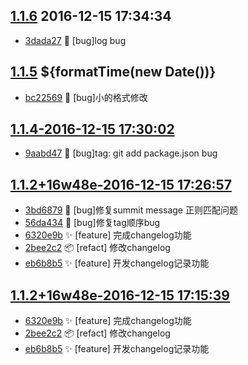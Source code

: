 [1.1.6](../../releases/tag/1.1.6)     2016-12-15 17:34:34
---------------------------------------------------------

- [3dada27](../../commit/3dada27) 🐛  [bug]log bug


[1.1.5](../../releases/tag/1.1.5)     ${formatTime(new Date())}
---------------------------------------------------------------

- [bc22569](../../commit/bc22569) 🐛  [bug]小的格式修改


[1.1.4-2016-12-15 17:30:02](../../releases/tag/1.1.4)
-----------------------------------------------------

- [9aabd47](../../commit/9aabd47) 🐛  [bug]tag: git add package.json bug


[1.1.2+16w48e-2016-12-15 17:26:57](../../releases/tag/1.1.2+16w48e)
-------------------------------------------------------------------

- [3bd6879](../../commit/3bd6879) 🐛  [bug]修复summit message 正则匹配问题
- [56da434](../../commit/56da434) 🐛  [bug]修复tag顺序bug
- [6320e9b](../../commit/6320e9b) ✨  [feature] 完成changelog功能
- [2bee2c2](../../commit/2bee2c2) 📦  [refact] 修改changelog
- [eb6b8b5](../../commit/eb6b8b5) ✨  [feature] 开发changelog记录功能


[1.1.2+16w48e-2016-12-15 17:15:39](../../releases/tag/1.1.2+16w48e)
-------------------------------------------------------------------

- [6320e9b](../../commit/6320e9b) ✨  [feature] 完成changelog功能
- [2bee2c2](../../commit/2bee2c2) 📦  [refact] 修改changelog
- [eb6b8b5](../../commit/eb6b8b5) ✨  [feature] 开发changelog记录功能
